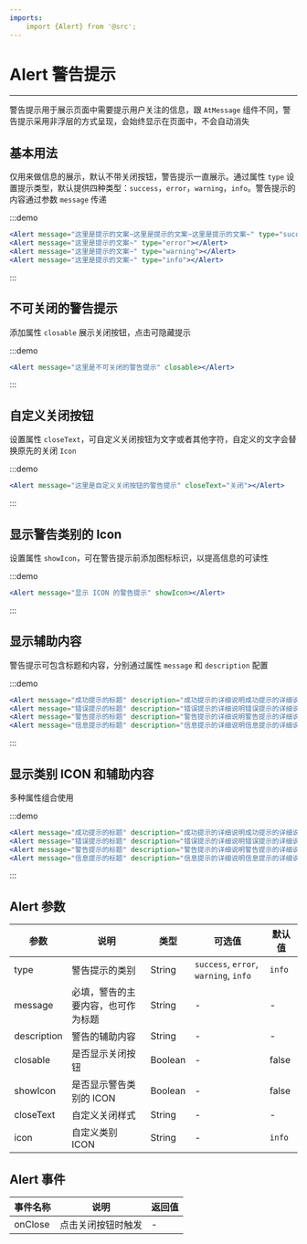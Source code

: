 ```yaml
---
imports:
    import {Alert} from '@src';
---
```

# Alert 警告提示

----

警告提示用于展示页面中需要提示用户关注的信息，跟 `AtMessage` 组件不同，警告提示采用非浮层的方式呈现，会始终显示在页面中，不会自动消失


## 基本用法

仅用来做信息的展示，默认不带关闭按钮，警告提示一直展示。通过属性 `type` 设置提示类型，默认提供四种类型：`success`，`error`，`warning`，`info`。警告提示的内容通过参数 `message` 传递

:::demo
```jsx
<Alert message="这里是提示的文案~这里是提示的文案~这里是提示的文案~" type="success"></Alert>
<Alert message="这里是提示的文案~" type="error"></Alert>
<Alert message="这里是提示的文案~" type="warning"></Alert>
<Alert message="这里是提示的文案~" type="info"></Alert>
```
:::


## 不可关闭的警告提示

添加属性 `closable` 展示关闭按钮，点击可隐藏提示

:::demo
```jsx
<Alert message="这里是不可关闭的警告提示" closable></Alert>
```
:::


## 自定义关闭按钮

设置属性 `closeText`，可自定义关闭按钮为文字或者其他字符，自定义的文字会替换原先的关闭 `Icon`

:::demo
```jsx
<Alert message="这里是自定义关闭按钮的警告提示" closeText="关闭"></Alert>
```
:::


## 显示警告类别的 Icon

设置属性 `showIcon`，可在警告提示前添加图标标识，以提高信息的可读性

:::demo
```jsx
<Alert message="显示 ICON 的警告提示" showIcon></Alert>
```
:::


## 显示辅助内容

警告提示可包含标题和内容，分别通过属性 `message` 和 `description` 配置

:::demo
```jsx
<Alert message="成功提示的标题" description="成功提示的详细说明成功提示的详细说明成功提示的详细说明" type="success" closable></Alert>
<Alert message="错误提示的标题" description="错误提示的详细说明错误提示的详细说明错误提示的详细说明" type="error" closable></Alert>
<Alert message="警告提示的标题" description="警告提示的详细说明警告提示的详细说明警告提示的详细说明" type="warning" closable></Alert>
<Alert message="信息提示的标题" description="信息提示的详细说明信息提示的详细说明信息提示的详细说明" type="info" closable></Alert>
```
:::


## 显示类别 ICON 和辅助内容

多种属性组合使用

:::demo
```jsx
<Alert message="成功提示的标题" description="成功提示的详细说明成功提示的详细说明成功提示的详细说明成功提示的详细说明成功提示的详细说明成功提示的详细说明成功提示的详细说明成功提示的详细说明成功提示的详细说明" type="success" showIcon closable></Alert>
<Alert message="错误提示的标题" description="错误提示的详细说明错误提示的详细说明错误提示的详细说明" type="error" showIcon closable></Alert>
<Alert message="警告提示的标题" description="警告提示的详细说明警告提示的详细说明警告提示的详细说明" type="warning" showIcon closable></Alert>
<Alert message="信息提示的标题" description="信息提示的详细说明信息提示的详细说明信息提示的详细说明" type="info" showIcon closable></Alert>
```
:::


## Alert 参数

| 参数      | 说明          | 类型      | 可选值                           | 默认值  |
|---------- |-------------- |---------- |--------------------------------  |-------- |
| type | 警告提示的类别 | String | `success`, `error`, `warning`, `info` | `info` |
| message | 必填，警告的主要内容，也可作为标题 | String | - | - |
| description | 警告的辅助内容 | String | - | - |
| closable | 是否显示关闭按钮 | Boolean | - | false |
| showIcon | 是否显示警告类别的 ICON | Boolean | - | false |
| closeText | 自定义关闭样式 | String | - | - |
| icon | 自定义类别 ICON | String | - | `info` |


## Alert 事件

| 事件名称      | 说明          | 返回值  |
|---------- |-------------- |---------- |
| onClose | 点击关闭按钮时触发 | - |


